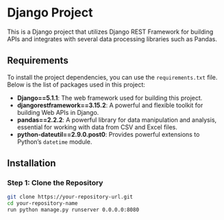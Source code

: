 # Django Project

This is a Django project that utilizes Django REST Framework for building APIs and integrates with several data processing libraries such as Pandas.

## Requirements

To install the project dependencies, you can use the `requirements.txt` file. Below is the list of packages used in this project:

- **Django==5.1.1**: The web framework used for building this project.
- **djangorestframework==3.15.2**: A powerful and flexible toolkit for building Web APIs in Django.
- **pandas==2.2.2**: A powerful library for data manipulation and analysis, essential for working with data from CSV and Excel files.
- **python-dateutil==2.9.0.post0**: Provides powerful extensions to Python’s `datetime` module.
## Installation

### Step 1: Clone the Repository

```bash
git clone https://your-repository-url.git
cd your-repository-name
run python manage.py runserver 0.0.0.0:8080
